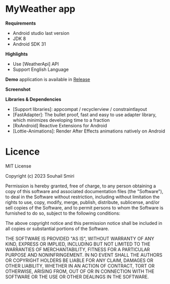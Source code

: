 # MyWeather app

**Requirements**
- Android studio last version
- JDK 8
- Android SDK 31

**Highlights**
- Use [WeatherApi] API
- Support English Language

**Demo** application is available in [Release]

**Screenshot**

**Libraries & Dependencies**
- [Support libraries]: appcompat / recyclerview / constraintlayout
- [FastAdapter]: The bullet proof, fast and easy to use adapter library, which minimizes developing time to a fraction
- [RxAndroid] Reactive Extensions for Android
- [Lottie-Animations]: Render After Effects animations natively on Android

[Release]: https://github.com/bkhezry/weather/releases


# Licence

MIT License

Copyright (c) 2023 Souhail Smiri

Permission is hereby granted, free of charge, to any person obtaining a copy
of this software and associated documentation files (the "Software"), to deal
in the Software without restriction, including without limitation the rights
to use, copy, modify, merge, publish, distribute, sublicense, and/or sell
copies of the Software, and to permit persons to whom the Software is
furnished to do so, subject to the following conditions:

The above copyright notice and this permission notice shall be included in all
copies or substantial portions of the Software.

THE SOFTWARE IS PROVIDED "AS IS", WITHOUT WARRANTY OF ANY KIND, EXPRESS OR
IMPLIED, INCLUDING BUT NOT LIMITED TO THE WARRANTIES OF MERCHANTABILITY,
FITNESS FOR A PARTICULAR PURPOSE AND NONINFRINGEMENT. IN NO EVENT SHALL THE
AUTHORS OR COPYRIGHT HOLDERS BE LIABLE FOR ANY CLAIM, DAMAGES OR OTHER
LIABILITY, WHETHER IN AN ACTION OF CONTRACT, TORT OR OTHERWISE, ARISING FROM,
OUT OF OR IN CONNECTION WITH THE SOFTWARE OR THE USE OR OTHER DEALINGS IN THE
SOFTWARE.
